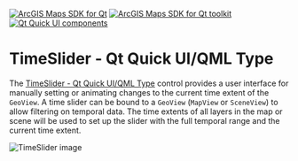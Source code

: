 [![ArcGIS Maps SDK for Qt](https://img.shields.io/badge/ArcGIS%20Maps%20SDK%20for%20Qt-0b5394)](https://developers.arcgis.com/qt/) [![ArcGIS Maps SDK for Qt toolkit](https://img.shields.io/badge/ArcGIS%20Maps%20SDK%20for%20Qt%20toolkit-ea4d13)](https://github.com/Esri/arcgis-maps-sdk-toolkit-qt) [![Qt Quick UI components](https://img.shields.io/badge/Qt%20Qt%20Quick%20UI%20components-ea4d13)](../../toolkitcpp/)

# TimeSlider - Qt Quick UI/QML Type

The [TimeSlider - Qt Quick UI/QML Type](https://developers.arcgis.com/qt/toolkit/api-reference/qml-esri-arcgisruntime-toolkit-timeslider.html) control provides a user interface for manually setting or animating changes to the current time extent of the `GeoView`. A time slider can be bound to a `GeoView` (`MapView` or `SceneView`) to allow filtering on temporal data. The time extents of all layers in the map or scene will be used to set up the slider with the full temporal range and the current time extent.

![TimeSlider image](https://developers.arcgis.com/qt/toolkit/api-reference/images/timeslider.gif)